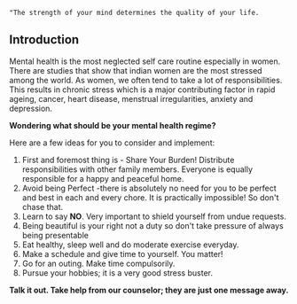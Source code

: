`"The strength of your mind determines the quality of your life.`

## Introduction

Mental health is the most neglected self care routine especially in women. There are studies that show that indian women are the most stressed among the world. As women, we often tend to take a lot of responsibilities. This results in chronic stress which is a major contributing factor in rapid ageing, cancer, heart disease, menstrual irregularities, anxiety and depression.

**Wondering what should be your mental health regime?**

Here are a few ideas for you to consider and implement:

1. First and foremost thing is - Share Your Burden! Distribute responsibilities with other family members. Everyone is equally responsible for a happy and peaceful home.
2. Avoid being Perfect -there is absolutely no need for you to be perfect and best in each and every chore. It is practically impossible! So don't chase that.
3. Learn to say **NO**. Very important to shield yourself from undue requests.
4. Being beautiful is your right not a duty so don't take pressure of always being presentable
5. Eat healthy, sleep well and do moderate exercise everyday.
6. Make a schedule and give time to yourself. You matter!
7. Go for an outing. Make time compulsorily.
8. Pursue your hobbies; it is a very good stress buster.

**Talk it out. Take help from our counselor; they are just one message away.**
